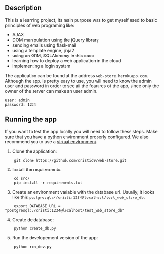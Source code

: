 Description
-----------

This is a learning project, its main purpose was to get myself
used to basic principles of web programing like:
  * AJAX
  * DOM manipulation using the jQuery library
  * sending emails using flask-mail
  * using a template engine, jinja2
  * using an ORM, SQLAlchemy in this case
  * learning how to deploy a web application in the cloud
  * implementing a login system

The application can be found at the address `web-store.herokuapp.com`.
Although the app. is pretty easy to use, you will need to know the
admin user and password in order to see all the features of the app,
since only the owner of the server can make an user admin.

```
user: admin
password: 1234
```

Running the app
---------------

If you want to test the app locally you will need to follow
these steps. Make sure that you have a python environment
properly configured. We also recommend you to use a [virtual
environment](https://virtualenv.pypa.io/en/latest/).

1. Clone the application:
 ```
     git clone https://github.com/cristid9/web-store.git
 ```

2. Install the requirements:
 ```
     cd src/
     pip install -r requirements.txt
 ```

3. Create an environment variable with the database url.
 Usually, it looks like this `postgresql://cristi:1234@localhost/test_web_store_db`.
 ```
     export DATABASE_URL = "postgresql://cristi:1234@localhost/test_web_store_db"
 ```

4. Create de database:
 ```
     python create_db.py
 ```

5. Run the developement version of the app:
 ```
     python run_dev.py
 ```
